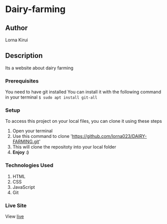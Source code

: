 # Dairy-farming
## Author
Lorna Kirui
## Description
Its a website about dairy farming
### Prerequisites
You need to have git installed
You can install it with the following command in your terminal
`$ sudo apt install git-all`
### Setup
To access this project on your local files, you can clone it using these steps
1. Open your terminal
1. Use this command to clone 'https://github.com/lorna023/DAIRY-FARMING.git'
1. This will clone the repositoty into your local folder
1. __Enjoy :)__
### Technologies Used
1. HTML
1. CSS
1. JavaScript
1. Git
### Live Site
View [live](https://github.com/lorna023/DAIRY-FARMING.git/)